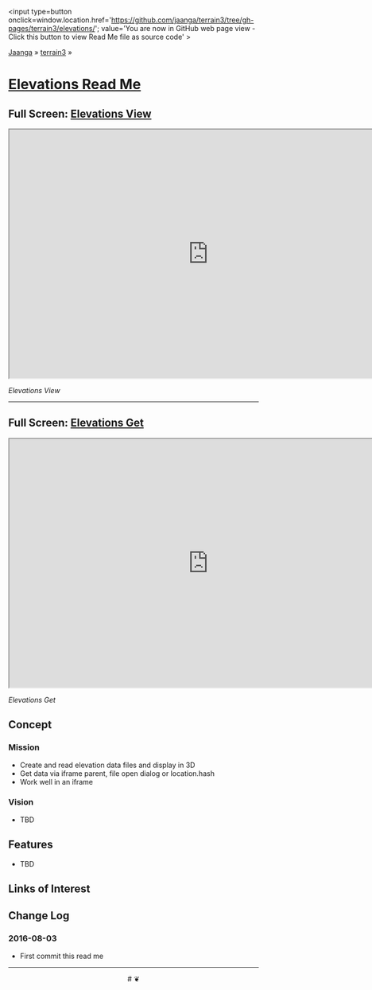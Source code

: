 <span style=display:none; >[You are now in GitHub source code view - click this link to view Read Me file as a web page]
( https://jaanga.github.io/terrain3/elevations/index.html#readme.md "View file as a web page." ) </span>
<input type=button onclick=window.location.href='https://github.com/jaanga/terrain3/tree/gh-pages/terrain3/elevations/'; value='You are now in GitHub web page view - Click this button to view Read Me file as source code' >

[Jaanga]( http://jaanga.github.io ) &raquo; [terrain3]( https://jaanga.github.io/terrain3/ ) &raquo;

[Elevations Read Me]( https://jaanga.github.io/terrain3/elevations/index.html#readme.md )
===

## Full Screen: [Elevations View]( https://jaanga.github.io/terrain3/elevations/elevations-view/index.html )


<img src="" style=display:none; width=800 >

<iframe src="https://jaanga.github.io/terrain3/elevations/elevations-view/index.html" width=800px height=500px onload=this.contentWindow.controls.enableZoom=false; ></iframe>

_Elevations View_

***

## Full Screen: [Elevations Get]( https://jaanga.github.io/terrain3/elevations/elevations-get/index.html )

<img src="" style=display:none; width=800 >

<iframe src="https://jaanga.github.io/terrain3/elevations/elevations-get/index.html" width=800px height=500px onload=this.contentWindow.googleMap.setOptions({scrollwheel:false});></iframe>

_Elevations Get_


## Concept

### Mission

* Create and read elevation data files and display in 3D
* Get data via iframe parent, file open dialog or location.hash
* Work well in an iframe


### Vision

* TBD


## Features

* TBD




## Links of Interest


## Change Log

### 2016-08-03

* First commit this read me



***

<center title='Jaanga ~ your 3D happy place' >
# <a href=javascript:window.scrollTo(0,0); style=text-decoration:none; > ❦ </a>
</center>
